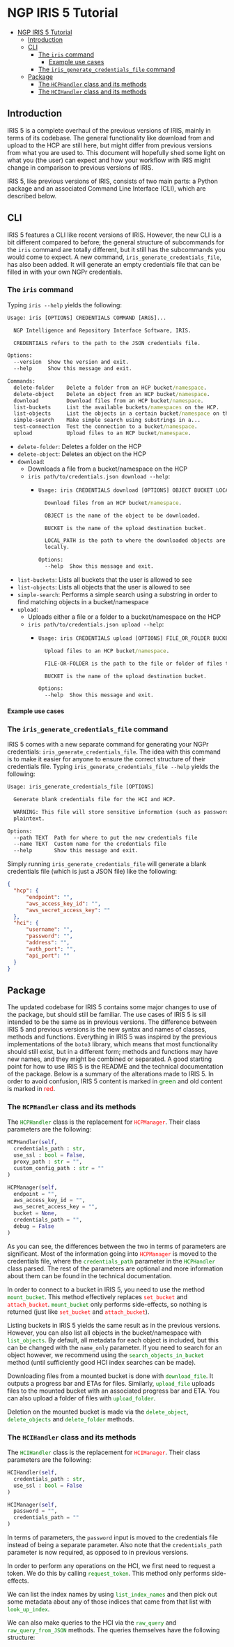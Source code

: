 # NGP IRIS 5 Tutorial
* [NGP IRIS 5 Tutorial](#ngp-iris-5-tutorial)
  * [Introduction](#introduction)
  * [CLI](#cli)
    * [The `iris` command](#the-iris-command)
      * [Example use cases](#example-use-cases)
    * [The `iris_generate_credentials_file` command](#the-iris_generate_credentials_file-command)
  * [Package](#package)
    * [The `HCPHandler` class and its methods](#the-hcphandler-class-and-its-methods)
    * [The `HCIHandler` class and its methods](#the-hcihandler-class-and-its-methods)

## Introduction
IRIS 5 is a complete overhaul of the previous versions of IRIS, mainly in terms of its codebase. The general functionality like download from and upload to the HCP are still here, but might differ from previous versions from what you are used to. This document will hopefully shed some light on what you (the user) can expect and how your workflow with IRIS might change in comparison to previous versions of IRIS. 

IRIS 5, like previous versions of IRIS, consists of two main parts: a Python package and an associated Command Line Interface (CLI), which are described below. 

## CLI 
IRIS 5 features a CLI like recent versions of IRIS. However, the new CLI is a bit different compared to before; the general structure of subcommands for the `iris` command are totally different, but it still has the subcommands you would come to expect. A new command, `iris_generate_credentials_file`, has also been added. It will generate an empty credentials file that can be filled in with your own NGPr credentials. 

### The `iris` command

Typing `iris --help` yields the following:
```cmd
Usage: iris [OPTIONS] CREDENTIALS COMMAND [ARGS]...

  NGP Intelligence and Repository Interface Software, IRIS.

  CREDENTIALS refers to the path to the JSON credentials file.

Options:
  --version  Show the version and exit.
  --help     Show this message and exit.

Commands:
  delete-folder    Delete a folder from an HCP bucket/namespace.
  delete-object    Delete an object from an HCP bucket/namespace.
  download         Download files from an HCP bucket/namespace.
  list-buckets     List the available buckets/namespaces on the HCP.
  list-objects     List the objects in a certain bucket/namespace on the...
  simple-search    Make simple search using substrings in a...
  test-connection  Test the connection to a bucket/namespace.
  upload           Upload files to an HCP bucket/namespace.
```
* `delete-folder`: Deletes a folder on the HCP
* `delete-object`: Deletes an object on the HCP
* `download`:
  * Downloads a file from a bucket/namespace on the HCP
  * `iris path/to/credentials.json download --help`:
    * ```cmd
      Usage: iris CREDENTIALS download [OPTIONS] OBJECT BUCKET LOCAL_PATH

        Download files from an HCP bucket/namespace.

        OBJECT is the name of the object to be downloaded.

        BUCKET is the name of the upload destination bucket.

        LOCAL_PATH is the path to where the downloaded objects are to be stored
        locally.

      Options:
        --help  Show this message and exit.
      ```
* `list-buckets`: Lists all buckets that the user is allowed to see
* `list-objects`: Lists all objects that the user is allowed to see
* `simple-search`: Performs a simple search using a substring in order to find matching objects in a bucket/namespace
* `upload`:
  * Uploads either a file or a folder to a bucket/namespace on the HCP
  * `iris path/to/credentials.json upload --help`:
    * ```cmd
      Usage: iris CREDENTIALS upload [OPTIONS] FILE_OR_FOLDER BUCKET

        Upload files to an HCP bucket/namespace.

        FILE-OR-FOLDER is the path to the file or folder of files to be uploaded.

        BUCKET is the name of the upload destination bucket.

      Options:
        --help  Show this message and exit.
      ```
#### Example use cases


### The `iris_generate_credentials_file` command
IRIS 5 comes with a new separate command for generating your NGPr credentials: `iris_generate_credentials_file`. The idea with this command is to make it easier for anyone to ensure the correct structure of their credentials file. Typing `iris_generate_credentials_file --help` yields the following:
```cmd
Usage: iris_generate_credentials_file [OPTIONS]

  Generate blank credentials file for the HCI and HCP.

  WARNING: This file will store sensitive information (such as passwords) in
  plaintext.

Options:
  --path TEXT  Path for where to put the new credentials file
  --name TEXT  Custom name for the credentials file
  --help       Show this message and exit.
```
Simply running `iris_generate_credentials_file` will generate a blank credentials file (which is just a JSON file) like the following:
```json
{
  "hcp": {
      "endpoint": "",
      "aws_access_key_id": "",
      "aws_secret_access_key": ""
  },
  "hci": {
      "username": "",
      "password": "",
      "address": "",
      "auth_port": "",
      "api_port": ""
  }
}
```

## Package
The updated codebase for IRIS 5 contains some major changes to use of the package, but should still be familiar. The use cases of IRIS 5 is sill intended to be the same as in previous versions. The difference between IRIS 5 and previous versions is the new syntax and names of classes, methods and functions. Everything in IRIS 5 was inspired by the previous implementations of the `boto3` library, which means that most functionality should still exist, but in a different form; methods and functions may have new names, and they might be combined or separated. A good starting point for how to use IRIS 5 is the README and the technical documentation of the package. Below is a summary of the alterations made to IRIS 5. In order to avoid confusion, IRIS 5 content is marked in <span style="color:green">green</span> and old content is marked in <span style="color:red">red</span>.

### The `HCPHandler` class and its methods
The <span style="color:green">`HCPHandler`</span> class is the replacement for <span style="color:red">`HCPManager`</span>. Their class parameters are the following:
```python
HCPHandler(self, 
  credentials_path : str, 
  use_ssl : bool = False, 
  proxy_path : str = "", 
  custom_config_path : str = ""
)
```
```python
HCPManager(self, 
  endpoint = "", 
  aws_access_key_id = "", 
  aws_secret_access_key = "", 
  bucket = None, 
  credentials_path = "", 
  debug = False
)
```
As you can see, the differences between the two in terms of parameters are significant. Most of the information going into <span style="color:red">`HCPManager`</span> is moved to the credentials file, where the <span style="color:green">`credentials_path`</span> parameter in the <span style="color:green">`HCPHandler`</span> class parsed. The rest of the parameters are optional and more information about them can be found in the technical documentation. 

In order to connect to a bucket in IRIS 5, you need to use the method <span style="color:green">`mount_bucket`</span>. This method effectively replaces <span style="color:red">`set_bucket`</span> and <span style="color:red">`attach_bucket`</span>. <span style="color:green">`mount_bucket`</span> only performs side-effects, so nothing is returned (just like <span style="color:red">`set_bucket`</span> and <span style="color:red">`attach_bucket`</span>). 

Listing buckets in IRIS 5 yields the same result as in the previous versions. However, you can also list all objects in the bucket/namespace with <span style="color:green">`list_objects`</span>. By default, all metadata for each object is included, but this can be changed with the `name_only` parameter. If you need to search for an object however, we recommend using the <span style="color:green">`search_objects_in_bucket`</span> method (until sufficiently good HCI index searches can be made).

Downloading files from a mounted bucket is done with <span style="color:green">`download_file`</span>. It outputs a progress bar and ETAs for files. Similarly, <span style="color:green">`upload_file`</span> uploads files to the mounted bucket with an associated progress bar and ETA. You can also upload a folder of files with <span style="color:green">`upload_folder`</span>. 

Deletion on the mounted bucket is made via the <span style="color:green">`delete_object`</span>, <span style="color:green">`delete_objects`</span> and <span style="color:green">`delete_folder`</span> methods.

### The `HCIHandler` class and its methods
The <span style="color:green">`HCIHandler`</span> class is the replacement for <span style="color:red">`HCIManager`</span>. Their class parameters are the following:
```python
HCIHandler(self, 
  credentials_path : str, 
  use_ssl : bool = False
)
```

```python
HCIManager(self,
  password = "", 
  credentials_path = ""
)
```

In terms of parameters, the `password` input is moved to the credentials file instead of being a separate parameter. Also note that the `credentials_path` parameter is now required, as opposed to in previous versions. 

In order to perform any operations on the HCI, we first need to request a token. We do this by calling <span style="color:green">`request_token`</span>. This method only performs side-effects. 

We can list the index names by using <span style="color:green">`list_index_names`</span> and then pick out some metadata about any of those indices that came from that list with <span style="color:green">`look_up_index`</span>. 

We can also make queries to the HCI via the <span style="color:green">`raw_query`</span> and <span style="color:green">`raw_query_from_JSON`</span> methods. The queries themselves have the following structure:

